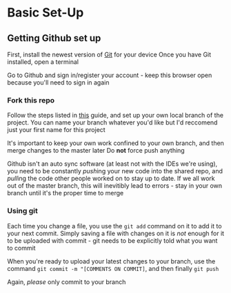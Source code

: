 # Basic Set-Up 

## Getting Github set up

First, install the newest version of [Git](https://git-scm.com/download) for your device
Once you have Git installed, open a terminal 

Go to Github and sign in/register your account - keep this browser open because you'll need to sign in again

### Fork this repo

Follow the steps listed in [this](https://www.freecodecamp.org/news/how-to-make-your-first-pull-request-on-github-3/) guide, and set up your own local branch of the project. You can name your branch whatever you'd like but I'd reccomend just your first name for this project

It's important to keep your own work confined to your own branch, and then merge changes to the master later
Do **not** force push anything

Github isn't an auto sync software (at least not with the IDEs we're using), you need to be constantly *push*ing your new code into the shared repo, and *pull*ing the code other people worked on to stay up to date. 
If we all work out of the master branch, this will inevitibly lead to errors - stay in your own branch until it's the proper time to merge

### Using git
Each time you change a file, you use the `git add` command on it to add it to your next commit.
Simply saving a file with changes on it is *not* enough for it to be uploaded with commit - git needs to be explicitly told what you want to commit

When you're ready to upload your latest changes to your branch, use the command `git commit -m "[COMMENTS ON COMMIT]`, and then finally `git push`

Again, *please* only commit to your branch